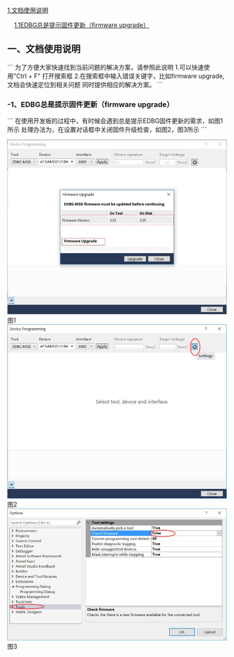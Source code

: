 [1.文档使用说明](#1) 

  &nbsp; &nbsp; [ 1.1EDBG总是提示固件更新（firmware upgrade）](#1.1)  




<h2 id='1'>一、文档使用说明</h2>
```
为了方便大家快速找到当前问题的解决方案，请参照此说明
1.可以快速使用"Ctrl + F" 打开搜索框
2.在搜索框中输入错误关键字，比如firmware upgrade,文档会快速定位到相关问题
  同时提供相应的解决方案。
```

<h3 id='1.1'>-1、EDBG总是提示固件更新（firmware upgrade）</h3>
```
在使用开发板的过程中，有时候会遇到总是提示EDBG固件更新的需求，如图1所示
处理办法为，在设置对话框中关闭固件升级检查，如图2，图3所示
```

![images](https://github.com/yuchengstudio/EDBG/blob/master/picture/EDBG_001.jpg)
                                    图1
![images](https://github.com/yuchengstudio/EDBG/blob/master/picture/EDBG_002.jpg)
                                    图2
![images](https://github.com/yuchengstudio/EDBG/blob/master/picture/EDBG_003.jpg)
                                    图3
